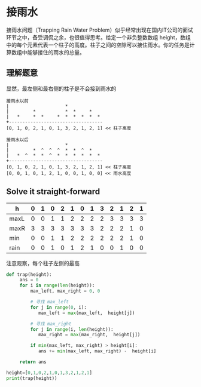 # 接雨水

接雨水问题（Trapping Rain Water Problem）似乎经常出现在国内IT公司的面试环节之中，备受调侃之余，也很值得思考。给定一个非负整数数组 height，数组中的每个元素代表一个柱子的高度。柱子之间的空隙可以接住雨水。你的任务是计算数组中能够接住的雨水的总量。



## 理解题意

显然，最左侧和最右侧的柱子是不会接到雨水的
```
接雨水以前
|                     *  
|         *           *  *     *
|   *     *  *     *  *  *  *  *  *
+-----------------------------------
[0, 1, 0, 2, 1, 0, 1, 3, 2, 1, 2, 1] << 柱子高度

接雨水以后
|                     *  
|         *  ^  ^  ^  *  *  ^  *
|   *  ^  *  *  ^  *  *  *  *  *  *
+-----------------------------------
[0, 1, 0, 2, 1, 0, 1, 3, 2, 1, 2, 1] << 柱子高度
[0, 0, 1, 0, 1, 2, 1, 0, 0, 1, 0, 0] << 雨水高度
```


## Solve it straight-forward

| h    | 0 | 1 | 0 | 2 | 1 | 0 | 1 | 3 | 2 | 1 | 2 | 1 |
|------|---|---|---|---|---|---|---|---|---|---|---|---|
| maxL | 0 | 0 | 1 | 1 | 2 | 2 | 2 | 2 | 3 | 3 | 3 | 3 | 
| maxR | 3 | 3 | 3 | 3 | 3 | 3 | 3 | 2 | 2 | 2 | 1 | 0 |
| min  | 0 | 0 | 1 | 1 | 2 | 2 | 2 | 2 | 2 | 2 | 1 | 0 |
| rain | 0 | 0 | 1 | 0 | 1 | 2 | 1 | 0 | 0 | 1 | 0 | 0 |

注意观察，每个柱子左侧的最高

```Python
def trap(height):
     ans = 0
     for i in range(len(height)):
         max_left, max_right = 0, 0

         # 寻找 max_left
         for j in range(0, i):
            max_left = max(max_left,  height[j])

         # 寻找 max_right
         for j in range(i, len(height)):
            max_right = max(max_right,  height[j])

         if min(max_left, max_right) > height[i]:
            ans += min(max_left, max_right) -  height[i]

     return ans

height=[0,1,0,2,1,0,1,3,2,1,2,1]
print(trap(height))
```